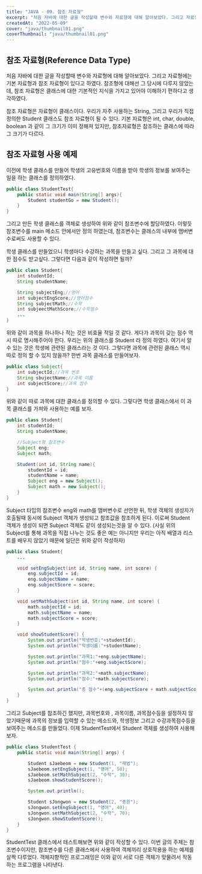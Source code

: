 ```yaml
---
title: "JAVA - 09. 참조 자료형"
excerpt: "처음 자바에 대한 글을 작성할때 변수와 자료형에 대해 알아보았다. 그리고 자료형에는 기본 자료형과 참조 자료형이 있다고 하였다. 참조형에 대해선 그 당시에 다루지 않았는데, 참조 자료형은 클래스에 대한 기본적인 지식을 가지고 있어야 이해하기 편하다고 생각하였다."
createdAt: "2022-05-09"
cover: "java/thumbnail01.png"
coverThumbnail: "java/thumbnail01.png"
---
```


## 참조 자료형(Reference Data Type)

처음 자바에 대한 글을 작성할때 변수와 자료형에 대해 알아보았다.<!-- more --> 그리고 자료형에는 기본 자료형과 참조 자료형이 있다고 하였다. 참조형에 대해선 그 당시에 다루지 않았는데, 참조 자료형은 클래스에 대한 기본적인 지식을 가지고 있어야 이해하기 편하다고 생각하였다.

참조 자료형은 자료형이 클래스이다. 우리가 자주 사용하는 String, 그리고 우리가 직접 정의한 Student 클래스도 참조 자료형이 될 수 있다. 기본 자료형은 int, char, double, boolean 과 같이 그 크기가 이미 정해져 있지만, 참조자료형은 참조하는 클래스에 따라 그 크기가 다르다.

## 참조 자료형 사용 예제

이전에 학생 클래스를 만들어 학생의 고유번호와 이름을 받아 학생의 정보를 보여주는 일을 하는 클래스를 정의하였다.

```java
public class StudentTest{
    public static void main(String[] args){
        Student studentGo = new Student();
    }
}
```

그리고 만든 학생 클래스를 객체로 생성하여 위와 같이 참조변수에 할당하였다. 이렇듯 참조변수를 main 메소드 안에서만 정의 하였는데, 참조변수는 클래스의 내부에 맴버변수로써도 사용할 수 있다.

학생 클래스를 만들었으니 학생마다 수강하는 과목을 만들고 싶다. 그리고 그 과목에 대한 점수도 받고싶다. 그렇다면 다음과 같이 작성하면 될까?

```java
public class Student{
    int studentId;
    String studentName;

    String subjectEng;//영어
    int subjectEngScore;//영어점수
    String subjectMath;//수학
    int subjeectMathScore;//수학점수
    ...
}
```

위와 같이 과목을 하나하나 적는 것은 비효율 적일 것 같다. 게다가 과목이 갖는 점수 역시 따로 명시해주어야 한다. 우리는 위의 클래스를 Student 라 정의 하였다. 여기서 알 수 있는 것은 학생에 관련된 클래스라는 것 이다. 그렇다면 과목에 관련된 클래스 역시 따로 정의 할 수 있지 않을까? 한번 과목 클래스를 만들어보자.

```java
public class Subject{
    int subjectId;//과목 번호
    String sbujectName;//과목 이름
    int subjectScore;//과목 점수
}
```

위와 같이 따로 과목에 대한 클래스를 정의할 수 있다. 그렇다면 학생 클래스에서 이 과목 클래스를 가져와 사용하는 예를 보자.

```java
public class Student{
    int studentId;
    String studentName;

    //Subject형 참조변수
    Subject eng;
    Subject math;

    Student(int id, String name){
        studentId = id;
        studentName = name;
        Subject eng = new Subject();
        Subject math = new Subject();
    }
}
```

Subject 타입의 참조변수 eng와 math를 맴버변수로 선언한 뒤, 학생 객체의 생성자가 호출될때 동시에 Subject 객체가 생성되고 참조값을 참조하게 된다. 이로써 Student 객체가 생성이 되면 Subject 객체도 같이 생성되는것을 알 수 있다. (사실 위의 Subject를 통해 과목을 직접 나누는 것도 좋은 예는 아니지만 우리는 아직 배열과 리스트를 배우지 않았기 때문에 일단은 위와 같이 작성하자)

```java
public class Student{
    ...

    void setEngSubject(int id, String name, int score) {
        eng.subjectId = id;
        eng.subjectName = name;
        eng.subjectScore = score;
    }

    void setMathSubject(int id, String name, int score) {
        math.subjectId = id;
        math.subjectName = name;
        math.subjectScore = score;
    }

    void showStudentScore() {
        System.out.println("학생번호:"+studentId);
        System.out.println("학생이름:"+studentName);

        System.out.println("과목1:"+eng.subjectName);
        System.out.println("점수:"+eng.subjectScore);

        System.out.println("과목2:"+math.subjectName);
        System.out.println("점수:"+math.subjectScore);

        System.out.println("총 점수"+(eng.subjectScore + math.subjectScore));
    }
}
```

그리고 Subject를 참조하긴 했지만, 과목번호와 , 과목이름, 과목점수등을 설정하지 않았기때문에 과목의 정보를 입력할 수 있는 메소드와, 학생정보 그리고 수강과목점수등을 보여주는 메소드를 만들었다. 이제 StudentTest에서 Student 객체를 생성하여 사용해보자.

```java
public class StudentTest {
    public static void main(String[] args) {

        Student sJaebeom = new Student(1, "재범");
        sJaebeom.setEngSubject(1, "영어", 50);
        sJaebeom.setMathSubject(2, "수학", 30);
        sJaebeom.showStudentScore();

        System.out.println();

        Student sJongwon = new Student(2, "종원");
        sJongwon.setEngSubject(1, "영어", 40);
        sJongwon.setMathSubject(2, "수학", 70);
        sJongwon.showStudentScore();
    }
}
```

StudentTest 클래스에서 테스트해보면 위와 같이 작성할 수 있다. 이번 글의 주제는 참조변수이지만, 참조변수를 다른 클래스에서 사용하여 객체끼리 상호작용을 하는 예제를 살짝 다루었다. 객체지향적인 프로그래밍은 이와 같이 서로 다른 객체가 맞물려서 작동하는 프로그램을 나타낸다.
